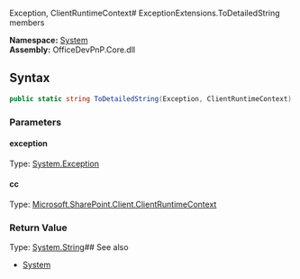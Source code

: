 Exception, ClientRuntimeContext# ExceptionExtensions.ToDetailedString members
  

**Namespace:** [System](System.md)  
**Assembly:** OfficeDevPnP.Core.dll  
## Syntax
```C#
public static string ToDetailedString(Exception, ClientRuntimeContext)
```
### Parameters
#### exception
Type: [System.Exception](System.Exception.md) 
#### 
#### cc
Type: [Microsoft.SharePoint.Client.ClientRuntimeContext](Microsoft.SharePoint.Client.ClientRuntimeContext.md) 
#### 
### Return Value
Type: [System.String](System.String.md)## See also
- [System](System.md)
